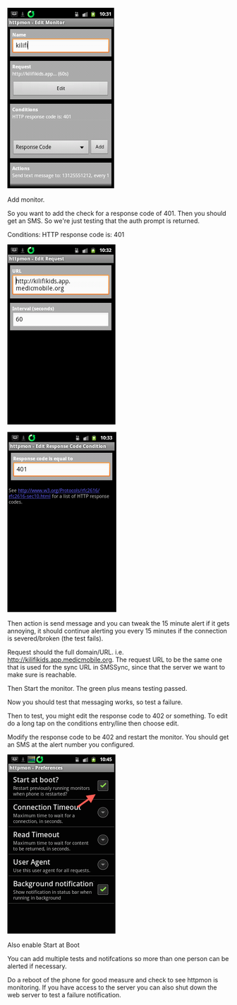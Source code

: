 
![edit-monitor](edit-monitor.png)

Add monitor.

So you want to add the check for a response code of 401. Then you should get an
SMS.  So we're just testing that the auth prompt is returned.

Conditions: HTTP response code is: 401

![edit-request](edit-request.png)

![respons-code-401](response-code-401.png)

Then action is send message and you can tweak the 15 minute alert if it gets
annoying, it should continue alerting you every 15 minutes if the connection is
severed/broken (the test fails).

Request should the full domain/URL. i.e. http://kilifikids.app.medicmobile.org.
The request URL to be the same one that is used for the sync URL in SMSSync,
since that the server we want to make sure is reachable.

Then Start the monitor. The green plus means testing passed. 

Now you should test that messaging works, so test a failure.

Then to test, you might edit the response code to 402 or something. To edit do
a long tap on the conditions entry/line then choose edit.

Modify the response code to be 402 and restart the monitor. You should get an
SMS at the alert number you configured.

![start-at-boot](start-at-boot.png)

Also enable Start at Boot

You can add multiple tests and notifcations so more than one person can be
alerted if necessary.

Do a reboot of the phone for good measure and check to see httpmon is
monitoring. If you have access to the server you can also shut down the web
server to test a failure notification.

